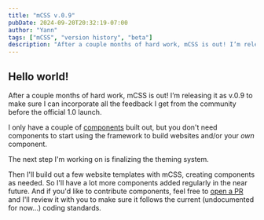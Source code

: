 ```yaml
---
title: "mCSS v.0.9"
pubDate: 2024-09-20T20:32:19-07:00
author: "Yann"
tags: ["mCSS", "version history", "beta"]
description: "After a couple months of hard work, mCSS is out! I’m releasing it as v.0.9 to make sure I can incorporate all the feedback I get from the community before the official 1.0 launch."
---
```


## Hello world!

After a couple months of hard work, mCSS is out! I’m releasing it as v.0.9 to make sure I can incorporate all the feedback I get from the community before the official 1.0 launch.

I only have a couple of [components][1] built out, but you don't need components to start using the framework to build websites and/or your _own_ component.

The next step I'm working on is finalizing the theming system.

Then I'll build out a few website templates with mCSS, creating components as needed. So I'll have a lot more components added regularly in the near future. And if you'd like to contribute components, feel free to [open a PR][2] and I'll review it with you to make sure it follows the current (undocumented for now…) coding standards.

[1]: /components/start
[2]: https://github.com/minimaldesign/mCSS/pulls
